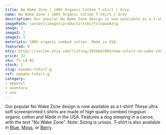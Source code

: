 ```yaml
---
title: No Wake Zone | 100% Organic Cotton T-shirt | Grey
name: No Wake Zone | 100% Organic Cotton T-shirt | Grey
description: Our popular No Wake Zone design is now available as a t-shirt! These ultra soft t-shirts are made of high quality combed ringspun organic cotton and Made in the USA. Features a dog sleeping in a canoe, with the text "No Wake Zone".
imagePath: \assets\images\products\tshirts\nowake\g
image: 1
image2: 2
image3: 3
materials: 100% organic combed cotton. Made in USA.
featured: 0
etsy: https://soijen.etsy.com/listing/1036683903/new-colors-no-wake-zone-100-organic?utm_source=Copy&utm_medium=ListingManager&utm_campaign=Share&utm_term=so.lmsm&share_time=1695261131537
price: 32
sku: TS-LA-02
stock: 1
slug: nowake-tshirt-g
ref: nowake-tshirt-g
category:
- apparel
- aventura
- usa
---
```

Our popular No Wake Zone design is now available as a t-shirt! These ultra soft screenprinted t-shirts are made of high quality combed ringspun organic cotton and Made in the USA. Features a dog sleeping in a canoe, with the text "No Wake Zone". Note: Sizing is unisex. T-shirt is also available in <a href="/products/nowake-tshirt-b" title="No Wake Zone | 100% Organic Cotton T-shirt | Blue">Blue</a>, <a href="/products/nowake-tshirt-moss" title="No Wake Zone | 100% Organic Cotton T-shirt | Moss">Moss</a>, or <a href="/products/nowake-tshirt-berry" title="No Wake Zone | 100% Organic Cotton T-shirt | Berry">Berry</a>.
